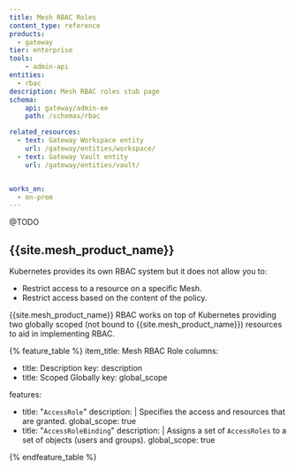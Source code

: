 ```yaml
---
title: Mesh RBAC Roles
content_type: reference
products:
  - gateway
tier: enterprise
tools:
    - admin-api
entities:
  - rbac
description: Mesh RBAC roles stub page
schema:
    api: gateway/admin-ee
    path: /schemas/rbac

related_resources:
  - text: Gateway Workspace entity
    url: /gateway/entities/workspace/
  - text: Gateway Vault entity
    url: /gateway/entities/vault/


works_on:
  - on-prem
---
```


@TODO

## {{site.mesh_product_name}}

Kubernetes provides its own RBAC system but it does not allow you to: 

* Restrict access to a resource on a specific Mesh. 
* Restrict access based on the content of the policy.

{{site.mesh_product_name}} RBAC works on top of Kubernetes providing two globally scoped (not bound to {{site.mesh_product_name}}) resources to aid in implementing RBAC.

<!--vale off-->
{% feature_table %} 
item_title: Mesh RBAC Role
columns:
  - title: Description
    key: description
  - title: Scoped Globally
    key: global_scope

features:
  - title: "`AccessRole`"
    description: |
      Specifies the access and resources that are granted.
    global_scope: true
  - title: "`AccessRoleBinding`"
    description: |
      Assigns a set of `AccessRoles` to a set of objects (users and groups). 
    global_scope: true

{% endfeature_table %}
<!--vale on -->